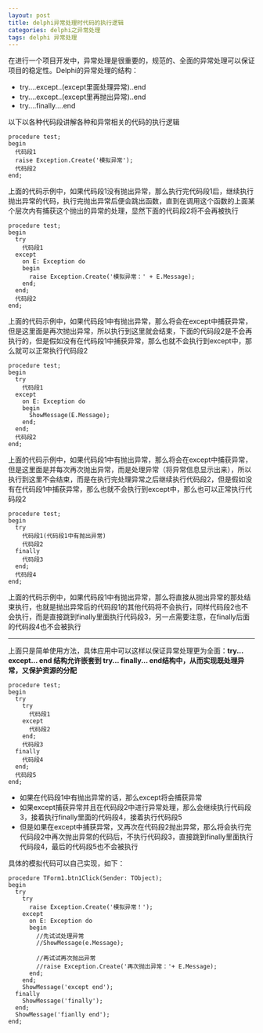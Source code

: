 ```yaml
---
layout: post
title: delphi异常处理时代码的执行逻辑
categories: delphi之异常处理
tags: delphi 异常处理
---
```


在进行一个项目开发中，异常处理是很重要的，规范的、全面的异常处理可以保证项目的稳定性。Delphi的异常处理的结构：

* try....except..(except里面处理异常)..end
* try....except..(except里再抛出异常)..end
* try....finally....end

以下以各种代码段讲解各种和异常相关的代码的执行逻辑

```
procedure test;
begin
  代码段1
  raise Exception.Create('模拟异常');
  代码段2
end;
```

上面的代码示例中，如果代码段1没有抛出异常，那么执行完代码段1后，继续执行抛出异常的代码，执行完抛出异常后便会跳出函数，直到在调用这个函数的上面某个层次内有捕获这个抛出的异常的处理，显然下面的代码段2将不会再被执行

```
procedure test;
begin
  try
    代码段1
  except
    on E: Exception do
    begin
      raise Exception.Create('模拟异常：' + E.Message);
    end;
  end;
  代码段2
end;
```

上面的代码示例中，如果代码段1中有抛出异常，那么将会在except中捕获异常，但是这里面是再次抛出异常，所以执行到这里就会结束，下面的代码段2是不会再执行的，但是假如没有在代码段1中捕获异常，那么也就不会执行到except中，那么就可以正常执行代码段2

```
procedure test;
begin
  try
    代码段1
  except
    on E: Exception do
    begin
      ShowMessage(E.Message);
    end;
  end;
  代码段2
end;
```

上面的代码示例中，如果代码段1中有抛出异常，那么将会在except中捕获异常，但是这里面是并每次再次抛出异常，而是处理异常（将异常信息显示出来），所以执行到这里不会结束，而是在执行完处理异常之后继续执行代码段2，但是假如没有在代码段1中捕获异常，那么也就不会执行到except中，那么也可以正常执行代码段2

```
procedure test;
begin
  try
    代码段1(代码段1中有抛出异常)
    代码段2
  finally
    代码段3
  end;
  代码段4
end;
```

上面的代码示例中，如果代码段1中有抛出异常，那么将直接从抛出异常的那处结束执行，也就是抛出异常后的代码段1的其他代码将不会执行，同样代码段2也不会执行，而是直接跳到finally里面执行代码段3，另一点需要注意，在finally后面的代码段4也不会被执行

---

上面只是简单使用方法，具体应用中可以这样以保证异常处理更为全面：**try... except... end 结构允许嵌套到 try... finally... end结构中，从而实现既处理异常，又保护资源的分配**

```
procedure test;
begin
  try
    try
      代码段1
    except
      代码段2
    end;
    代码段3
  finally
    代码段4
  end;
  代码段5
end;
```

* 如果在代码段1中有抛出异常的话，那么except将会捕获异常
* 如果except捕获异常并且在代码段2中进行异常处理，那么会继续执行代码段3，接着执行finally里面的代码段4，接着执行代码段5
* 但是如果在except中捕获异常，又再次在代码段2抛出异常，那么将会执行完代码段2中再次抛出异常的代码后，不执行代码段3，直接跳到finally里面执行代码段4，最后的代码段5也不会被执行

具体的模拟代码可以自己实现，如下：

```
procedure TForm1.btn1Click(Sender: TObject);
begin
  try
    try
      raise Exception.Create('模拟异常！');
    except
      on E: Exception do
      begin
        //先试试处理异常
        //ShowMessage(e.Message); 
		
        //再试试再次抛出异常
        //raise Exception.Create('再次抛出异常：'+ E.Message);
      end;
    end;
    ShowMessage('except end');
  finally
    ShowMessage('finally');
  end;
  ShowMessage('fianlly end');
end;
```
